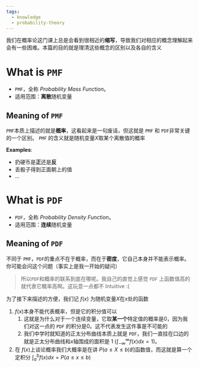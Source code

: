 ```yaml
---
tags:
  - knowledge
  - probability-theory
---
```

我们在概率论这门课上总是会看到很相近的**缩写**，导致我们对相应的概念理解起来会有一些困难。本篇的目的就是理清这些概念的区别以及各自的含义

# What is `PMF`
- `PMF`，全称 *Probability Mass Function*。
- 适用范围：**离散**随机变量

## Meaning of `PMF`
`PMF`本质上描述的就是**概率**，这看起来是一句废话，但这就是 `PMF` 和 `PDF`非常关键的一个区别。
`PMF` 的含义就是随机变量$X$取某个离散值的概率

**Examples**:
- 扔硬币是**正**还是**反**
- 丢骰子得到正面朝上的值
- $\dots$

# What is `PDF`
- `PDF`，全称 *Probability Density Function*。
- 适用范围：**连续**随机变量

## Meaning of `PDF`
不同于 `PMF`，`PDF`的重点不在于概率，而在于**密度**，它自己本身并不能表示概率。
你可能会问这个问题（事实上是我一开始的疑问）
> 所以`PDF`和概率的联系到底在哪呢。我自己的直觉上感觉 `PDF` 上函数值高的就代表它概率高啊。这玩意一点都不 Intuitive :(

为了接下来描述的方便，我们记 $f(x)$ 为随机变量$X$在$x$处的函数
1. $f(x)$本身不能代表概率，但是它的积分值可以
	1. 这就是为什么对于一个连续变量，它取**某一个**特定值的概率是$0$，因为我们对这一点的 `PDF` 的积分是$0$。这不代表发生这件事是不可能的
	2. 我们中学时就知道的正太分布曲线本质上就是 `PDF`，我们一直挂在口边的就是正太分布曲线和$x$轴围成的面积是 $1$ ($\int ^{\infty}_{-\infty} f(x)dx = 1$)。
2. 在 $f(x)$上谈论概率我们大概率是在讲 $P(a \le X \le b)$的函数值，而这就是算一个定积分 $\int^b_{a} f(x) dx= P(a \le x \le b)$
